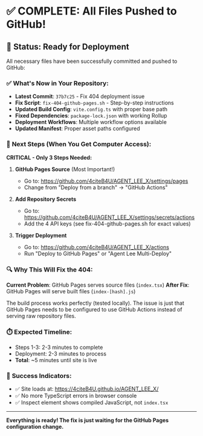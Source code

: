 # ✅ COMPLETE: All Files Pushed to GitHub!

## 🚀 **Status: Ready for Deployment**

All necessary files have been successfully committed and pushed to GitHub:

### ✅ **What's Now in Your Repository:**
- **Latest Commit**: `37b7c25` - Fix 404 deployment issue
- **Fix Script**: `fix-404-github-pages.sh` - Step-by-step instructions
- **Updated Build Config**: `vite.config.ts` with proper base path
- **Fixed Dependencies**: `package-lock.json` with working Rollup
- **Deployment Workflows**: Multiple workflow options available
- **Updated Manifest**: Proper asset paths configured

### 📱 **Next Steps (When You Get Computer Access):**

**CRITICAL - Only 3 Steps Needed:**

1. **GitHub Pages Source** (Most Important!)
   - Go to: https://github.com/4citeB4U/AGENT_LEE_X/settings/pages
   - Change from "Deploy from a branch" → "GitHub Actions"

2. **Add Repository Secrets**
   - Go to: https://github.com/4citeB4U/AGENT_LEE_X/settings/secrets/actions
   - Add the 4 API keys (see fix-404-github-pages.sh for exact values)

3. **Trigger Deployment**
   - Go to: https://github.com/4citeB4U/AGENT_LEE_X/actions
   - Run "Deploy to GitHub Pages" or "Agent Lee Multi-Deploy"

### 🔍 **Why This Will Fix the 404:**

**Current Problem**: GitHub Pages serves source files (`index.tsx`)
**After Fix**: GitHub Pages will serve built files (`index-[hash].js`)

The build process works perfectly (tested locally). The issue is just that GitHub Pages needs to be configured to use GitHub Actions instead of serving raw repository files.

### ⏱️ **Expected Timeline:**
- Steps 1-3: 2-3 minutes to complete
- Deployment: 2-3 minutes to process
- **Total**: ~5 minutes until site is live

### 🎯 **Success Indicators:**
- ✅ Site loads at: https://4citeB4U.github.io/AGENT_LEE_X/
- ✅ No more TypeScript errors in browser console
- ✅ Inspect element shows compiled JavaScript, not `index.tsx`

---

**Everything is ready! The fix is just waiting for the GitHub Pages configuration change.**